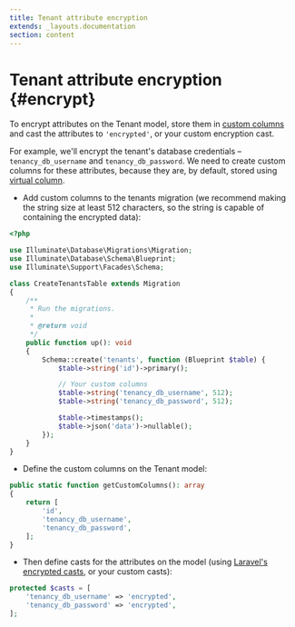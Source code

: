 ```yaml
---
title: Tenant attribute encryption
extends: _layouts.documentation
section: content
---
```


# Tenant attribute encryption {#encrypt}

To encrypt attributes on the Tenant model, store them in [custom columns](https://tenancyforlaravel.com/docs/v3/tenants/#custom-columns) and cast the attributes to `'encrypted'`, or your custom encryption cast.

For example, we'll encrypt the tenant's database credentials – `tenancy_db_username` and `tenancy_db_password`. We need to create custom columns for these attributes, because they are, by default, stored using [virtual column](https://github.com/archtechx/virtualcolumn).

- Add custom columns to the tenants migration (we recommend making the string size at least 512 characters, so the string is capable of containing the encrypted data):

```php
<?php

use Illuminate\Database\Migrations\Migration;
use Illuminate\Database\Schema\Blueprint;
use Illuminate\Support\Facades\Schema;

class CreateTenantsTable extends Migration
{
    /**
     * Run the migrations.
     *
     * @return void
     */
    public function up(): void
    {
        Schema::create('tenants', function (Blueprint $table) {
            $table->string('id')->primary();

            // Your custom columns
            $table->string('tenancy_db_username', 512);
            $table->string('tenancy_db_password', 512);

            $table->timestamps();
            $table->json('data')->nullable();
        });
    }
}
```

- Define the custom columns on the Tenant model:

```php
public static function getCustomColumns(): array
{
    return [
        'id',
        'tenancy_db_username',
        'tenancy_db_password',
    ];
}
```

- Then define casts for the attributes on the model (using [Laravel's encrypted casts](https://laravel.com/docs/9.x/eloquent-mutators#encrypted-casting), or your custom casts):

```php
protected $casts = [
    'tenancy_db_username' => 'encrypted',
    'tenancy_db_password' => 'encrypted',
];
```
